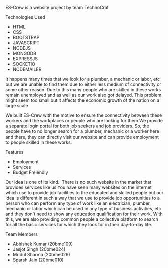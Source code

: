ES-Crew is a website project by team TechnoCrat

Technologies Used
  - HTML
  - CSS
  - BOOTSTRAP
  - JAVASCRIPT
  - NODEJS 
  - MONGODB 
  - EXPRESSJS 
  - SOCKETIO
  - NODEMAILER
  
It happens many times that we look for a plumber, a mechanic or labor, etc but we are unable to find them due to either less medium of connectivity or some other reason.
Due to this many people who are skilled in these works remain unemployed and as well as our work also got delayed. 
This problem might seem too small but it affects the economic growth of the nation on a large scale

We built ES-Crew with the motive to ensure the connectivity between these workers and the workplaces or people who are looking for them
We provide a separate login portal for both job seekers and job providers.
So, the people have to no longer search for a plumber, mechanic or a worker here and there, they can directly visit our website and can provide employment to people skilled in 
these works.

Features
  - Employment
  - Services
  - Budget Freiendly
 
Our idea is one of its kind.. There is no such website in the market that provides services like us.You have seen many websites on the internet which use to provide job 
facilities to the educated and skilled people but our idea is different in such a way that we use to provide job opportunities to a person who can perform any type of work like 
an electrician, plumber, mechanic or labor which can be used in any type of business activities, etc and they don't need to show any education qualification for their work.
With this, we are also providing common people a collective platform to search for all the basic services for which they look for in their day-to-day life.

Team Members
  - Abhishek Kumar (20bme109)
  - Jasjot Singh (20bme024)
  - Mridul Sharma (20bme029)
  - Sparsh Jain (20bme010)
